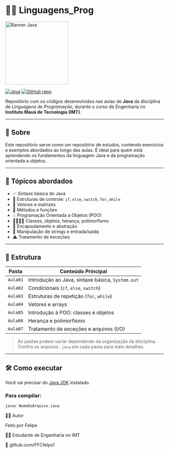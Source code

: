 # 🧑‍💻 Linguagens_Prog

<img src="https://cdn.jsdelivr.net/gh/devicons/devicon/icons/java/java-original-wordmark.svg" alt="Banner Java" width="200"/>

[![Java](https://img.shields.io/badge/Java-ED8B00?style=for-the-badge&logo=java&logoColor=white)](https://www.java.com/)
[![GitHub repo](https://img.shields.io/badge/GitHub-FFCfelps1%2FLinguagens_Prog-181717?style=for-the-badge&logo=github)](https://github.com/FFCfelps1/Linguagens_Prog)

Repositório com os códigos desenvolvidos nas aulas de **Java** da disciplina de *Linguagens de Programação*, durante o curso de Engenharia no **Instituto Mauá de Tecnologia (IMT)**.

---

## 📘 Sobre

Este repositório serve como um repositório de estudos, contendo exercícios e exemplos abordados ao longo das aulas. É ideal para quem está aprendendo os fundamentos da linguagem Java e da programação orientada a objetos.

---

## 🧠 Tópicos abordados

- ✅ Sintaxe básica do Java  
- 🔁 Estruturas de controle: `if`, `else`, `switch`, `for`, `while`  
- 🧱 Vetores e matrizes  
- 🧰 Métodos e funções  
- 💡 Programação Orientada a Objetos (POO)  
- 👨‍👩‍👧‍👦 Classes, objetos, herança, polimorfismo  
- 🧹 Encapsulamento e abstração  
- 🧾 Manipulação de strings e entrada/saída  
- ⚠️ Tratamento de exceções  

---

## 📂 Estrutura

| Pasta       | Conteúdo Principal                               |
|-------------|--------------------------------------------------|
| `Aula01`    | Introdução ao Java, sintaxe básica, `System.out` |
| `Aula02`    | Condicionais (`if`, `else`, `switch`)            |
| `Aula03`    | Estruturas de repetição (`for`, `while`)         |
| `Aula04`    | Vetores e arrays                                  |
| `Aula05`    | Introdução à POO: classes e objetos               |
| `Aula06`    | Herança e polimorfismo                            |
| `Aula07`    | Tratamento de exceções e arquivos (I/O)           |

> As pastas podem variar dependendo da organização da disciplina. Confira os arquivos `.java` em cada pasta para mais detalhes.

---

## 🛠 Como executar

Você vai precisar do [Java JDK](https://www.oracle.com/java/technologies/javase-downloads.html) instalado.

### Para compilar:

```bash
javac NomeDoArquivo.java
```

🙋‍♂️ Autor

Feito por Felipe

👨‍🎓 Estudante de Engenharia no IMT

🔗 github.com/FFCfelps1


